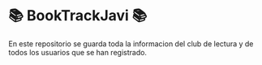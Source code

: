 # 📚 BookTrackJavi 📚
En este repositorio se guarda toda la informacion del club de lectura y de todos los usuarios que se han registrado.
